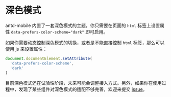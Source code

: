 # 深色模式 <Experimental></Experimental>

antd-mobile 内置了一套深色模式的主题，你只需要在页面的 `html` 标签上设置属性 `data-prefers-color-scheme="dark"` 即可启用。

如果你需要动态控制深色模式的切换，或者是不能直接控制 `html` 标签，那么可以使用 js 来设置属性：

```js
document.documentElement.setAttribute(
  'data-prefers-color-scheme',
  'dark'
)
```

目前深色模式还在试验性阶段，未来可能会调整接入方式。另外，如果你在使用过程中，发现了某些组件对深色模式的适配不够完善，欢迎来提交 [issue](https://github.com/ant-design/ant-design-mobile/issues/new/choose)。

<!-- <code src="../../src/global/demos/dark-mode/demo1.tsx"></code> -->
